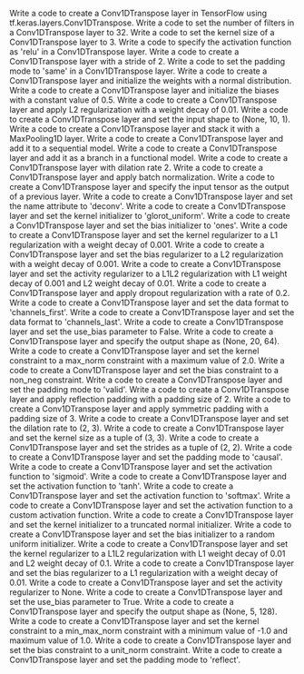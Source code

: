 Write a code to create a Conv1DTranspose layer in TensorFlow using tf.keras.layers.Conv1DTranspose.
Write a code to set the number of filters in a Conv1DTranspose layer to 32.
Write a code to set the kernel size of a Conv1DTranspose layer to 3.
Write a code to specify the activation function as 'relu' in a Conv1DTranspose layer.
Write a code to create a Conv1DTranspose layer with a stride of 2.
Write a code to set the padding mode to 'same' in a Conv1DTranspose layer.
Write a code to create a Conv1DTranspose layer and initialize the weights with a normal distribution.
Write a code to create a Conv1DTranspose layer and initialize the biases with a constant value of 0.5.
Write a code to create a Conv1DTranspose layer and apply L2 regularization with a weight decay of 0.01.
Write a code to create a Conv1DTranspose layer and set the input shape to (None, 10, 1).
Write a code to create a Conv1DTranspose layer and stack it with a MaxPooling1D layer.
Write a code to create a Conv1DTranspose layer and add it to a sequential model.
Write a code to create a Conv1DTranspose layer and add it as a branch in a functional model.
Write a code to create a Conv1DTranspose layer with dilation rate 2.
Write a code to create a Conv1DTranspose layer and apply batch normalization.
Write a code to create a Conv1DTranspose layer and specify the input tensor as the output of a previous layer.
Write a code to create a Conv1DTranspose layer and set the name attribute to 'deconv'.
Write a code to create a Conv1DTranspose layer and set the kernel initializer to 'glorot_uniform'.
Write a code to create a Conv1DTranspose layer and set the bias initializer to 'ones'.
Write a code to create a Conv1DTranspose layer and set the kernel regularizer to a L1 regularization with a weight decay of 0.001.
Write a code to create a Conv1DTranspose layer and set the bias regularizer to a L2 regularization with a weight decay of 0.001.
Write a code to create a Conv1DTranspose layer and set the activity regularizer to a L1L2 regularization with L1 weight decay of 0.001 and L2 weight decay of 0.01.
Write a code to create a Conv1DTranspose layer and apply dropout regularization with a rate of 0.2.
Write a code to create a Conv1DTranspose layer and set the data format to 'channels_first'.
Write a code to create a Conv1DTranspose layer and set the data format to 'channels_last'.
Write a code to create a Conv1DTranspose layer and set the use_bias parameter to False.
Write a code to create a Conv1DTranspose layer and specify the output shape as (None, 20, 64).
Write a code to create a Conv1DTranspose layer and set the kernel constraint to a max_norm constraint with a maximum value of 2.0.
Write a code to create a Conv1DTranspose layer and set the bias constraint to a non_neg constraint.
Write a code to create a Conv1DTranspose layer and set the padding mode to 'valid'.
Write a code to create a Conv1DTranspose layer and apply reflection padding with a padding size of 2.
Write a code to create a Conv1DTranspose layer and apply symmetric padding with a padding size of 3.
Write a code to create a Conv1DTranspose layer and set the dilation rate to (2, 3).
Write a code to create a Conv1DTranspose layer and set the kernel size as a tuple of (3, 3).
Write a code to create a Conv1DTranspose layer and set the strides as a tuple of (2, 2).
Write a code to create a Conv1DTranspose layer and set the padding mode to 'causal'.
Write a code to create a Conv1DTranspose layer and set the activation function to 'sigmoid'.
Write a code to create a Conv1DTranspose layer and set the activation function to 'tanh'.
Write a code to create a Conv1DTranspose layer and set the activation function to 'softmax'.
Write a code to create a Conv1DTranspose layer and set the activation function to a custom activation function.
Write a code to create a Conv1DTranspose layer and set the kernel initializer to a truncated normal initializer.
Write a code to create a Conv1DTranspose layer and set the bias initializer to a random uniform initializer.
Write a code to create a Conv1DTranspose layer and set the kernel regularizer to a L1L2 regularization with L1 weight decay of 0.01 and L2 weight decay of 0.1.
Write a code to create a Conv1DTranspose layer and set the bias regularizer to a L1 regularization with a weight decay of 0.01.
Write a code to create a Conv1DTranspose layer and set the activity regularizer to None.
Write a code to create a Conv1DTranspose layer and set the use_bias parameter to True.
Write a code to create a Conv1DTranspose layer and specify the output shape as (None, 5, 128).
Write a code to create a Conv1DTranspose layer and set the kernel constraint to a min_max_norm constraint with a minimum value of -1.0 and maximum value of 1.0.
Write a code to create a Conv1DTranspose layer and set the bias constraint to a unit_norm constraint.
Write a code to create a Conv1DTranspose layer and set the padding mode to 'reflect'.